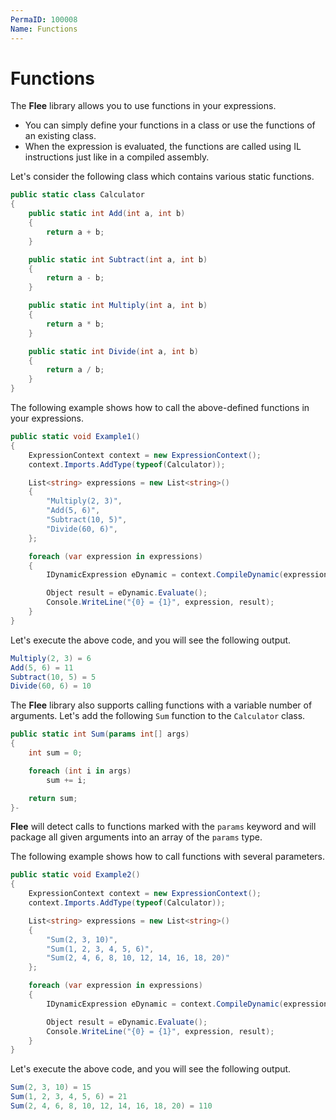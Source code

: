 ```yaml
---
PermaID: 100008
Name: Functions
---
```


# Functions

The **Flee** library allows you to use functions in your expressions. 

 - You can simply define your functions in a class or use the functions of an existing class. 
 - When the expression is evaluated, the functions are called using IL instructions just like in a compiled assembly.

Let's consider the following class which contains various static functions.

```csharp
public static class Calculator
{
    public static int Add(int a, int b)
    {
        return a + b;
    }

    public static int Subtract(int a, int b)
    {
        return a - b;
    }

    public static int Multiply(int a, int b)
    {
        return a * b;
    }

    public static int Divide(int a, int b)
    {
        return a / b;
    }
}
```

The following example shows how to call the above-defined functions in your expressions.

```csharp
public static void Example1()
{
    ExpressionContext context = new ExpressionContext();
    context.Imports.AddType(typeof(Calculator));

    List<string> expressions = new List<string>()
    {
        "Multiply(2, 3)",
        "Add(5, 6)",
        "Subtract(10, 5)",
        "Divide(60, 6)",
    };

    foreach (var expression in expressions)
    {
        IDynamicExpression eDynamic = context.CompileDynamic(expression);

        Object result = eDynamic.Evaluate();
        Console.WriteLine("{0} = {1}", expression, result);
    }
}
```


Let's execute the above code, and you will see the following output.

```csharp
Multiply(2, 3) = 6
Add(5, 6) = 11
Subtract(10, 5) = 5
Divide(60, 6) = 10
```

The **Flee** library also supports calling functions with a variable number of arguments. Let's add the following `Sum` function to the `Calculator` class.

```csharp
public static int Sum(params int[] args)
{
    int sum = 0;

    foreach (int i in args)
        sum += i;

    return sum;
}-
```

**Flee** will detect calls to functions marked with the `params` keyword and will package all given arguments into an array of the `params` type.

The following example shows how to call functions with several parameters.

```csharp
public static void Example2()
{
    ExpressionContext context = new ExpressionContext();
    context.Imports.AddType(typeof(Calculator));

    List<string> expressions = new List<string>()
    {
        "Sum(2, 3, 10)",
        "Sum(1, 2, 3, 4, 5, 6)",
        "Sum(2, 4, 6, 8, 10, 12, 14, 16, 18, 20)"
    };

    foreach (var expression in expressions)
    {
        IDynamicExpression eDynamic = context.CompileDynamic(expression);

        Object result = eDynamic.Evaluate();
        Console.WriteLine("{0} = {1}", expression, result);
    }
}
```

Let's execute the above code, and you will see the following output.

```csharp
Sum(2, 3, 10) = 15
Sum(1, 2, 3, 4, 5, 6) = 21
Sum(2, 4, 6, 8, 10, 12, 14, 16, 18, 20) = 110
```
